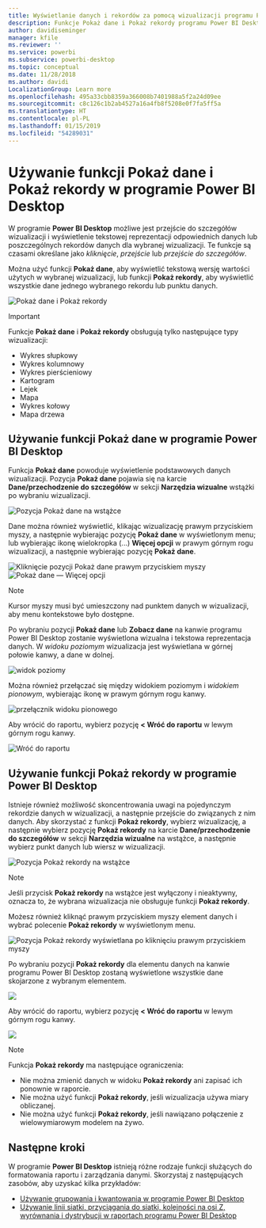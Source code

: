 ```yaml
---
title: Wyświetlanie danych i rekordów za pomocą wizualizacji programu Power BI Desktop
description: Funkcje Pokaż dane i Pokaż rekordy programu Power BI Desktop umożliwiają przechodzenie do szczegółów
author: davidiseminger
manager: kfile
ms.reviewer: ''
ms.service: powerbi
ms.subservice: powerbi-desktop
ms.topic: conceptual
ms.date: 11/28/2018
ms.author: davidi
LocalizationGroup: Learn more
ms.openlocfilehash: 495a33cbb8359a366008b7401988a5f2a24d09ee
ms.sourcegitcommit: c8c126c1b2ab4527a16a4fb8f5208e0f7fa5ff5a
ms.translationtype: HT
ms.contentlocale: pl-PL
ms.lasthandoff: 01/15/2019
ms.locfileid: "54289031"
---
```

# <a name="use-see-data-and-see-records-in-power-bi-desktop"></a>Używanie funkcji Pokaż dane i Pokaż rekordy w programie Power BI Desktop
W programie **Power BI Desktop** możliwe jest przejście do szczegółów wizualizacji i wyświetlenie tekstowej reprezentacji odpowiednich danych lub poszczególnych rekordów danych dla wybranej wizualizacji. Te funkcje są czasami określane jako *kliknięcie*, *przejście* lub *przejście do szczegółów*.

Można użyć funkcji **Pokaż dane**, aby wyświetlić tekstową wersję wartości użytych w wybranej wizualizacji, lub funkcji **Pokaż rekordy**, aby wyświetlić wszystkie dane jednego wybranego rekordu lub punktu danych. 

![Pokaż dane i Pokaż rekordy](media/desktop-see-data-see-records/see-data-record.png)

>[!IMPORTANT]
>Funkcje **Pokaż dane** i **Pokaż rekordy** obsługują tylko następujące typy wizualizacji:
>  - Wykres słupkowy
>  - Wykres kolumnowy
>  - Wykres pierścieniowy
>  - Kartogram
>  - Lejek
>  - Mapa
>  - Wykres kołowy
>  - Mapa drzewa

## <a name="use-see-data-in-power-bi-desktop"></a>Używanie funkcji Pokaż dane w programie Power BI Desktop

Funkcja **Pokaż dane** powoduje wyświetlenie podstawowych danych wizualizacji. Pozycja **Pokaż dane** pojawia się na karcie **Dane/przechodzenie do szczegółów** w sekcji **Narzędzia wizualne** wstążki po wybraniu wizualizacji.

![Pozycja Pokaż dane na wstążce](media/desktop-see-data-see-records/see-data1.png)

Dane można również wyświetlić, klikając wizualizację prawym przyciskiem myszy, a następnie wybierając pozycję **Pokaż dane** w wyświetlonym menu; lub wybierając ikonę wielokropka (...) **Więcej opcji** w prawym górnym rogu wizualizacji, a następnie wybierając pozycję **Pokaż dane**.

![Kliknięcie pozycji Pokaż dane prawym przyciskiem myszy](media/desktop-see-data-see-records/see-data2.png)&nbsp;&nbsp;![Pokaż dane — Więcej opcji](media/desktop-see-data-see-records/see-data3.png)

> [!NOTE]
> Kursor myszy musi być umieszczony nad punktem danych w wizualizacji, aby menu kontekstowe było dostępne.

Po wybraniu pozycji **Pokaż dane** lub **Zobacz dane** na kanwie programu Power BI Desktop zostanie wyświetlona wizualna i tekstowa reprezentacja danych. W *widoku poziomym* wizualizacja jest wyświetlana w górnej połowie kanwy, a dane w dolnej. 

![widok poziomy](media/desktop-see-data-see-records/see-data4a.png)

Można również przełączać się między widokiem poziomym i *widokiem pionowym*, wybierając ikonę w prawym górnym rogu kanwy.

![przełącznik widoku pionowego](media/desktop-see-data-see-records/see-data4.png)

Aby wrócić do raportu, wybierz pozycję **< Wróć do raportu** w lewym górnym rogu kanwy.

![Wróć do raportu](media/desktop-see-data-see-records/see-data5.png)

## <a name="use-see-records-in-power-bi-desktop"></a>Używanie funkcji Pokaż rekordy w programie Power BI Desktop

Istnieje również możliwość skoncentrowania uwagi na pojedynczym rekordzie danych w wizualizacji, a następnie przejście do związanych z nim danych. Aby skorzystać z funkcji **Pokaż rekordy**, wybierz wizualizację, a następnie wybierz pozycję **Pokaż rekordy** na karcie **Dane/przechodzenie do szczegółów** w sekcji **Narzędzia wizualne** na wstążce, a następnie wybierz punkt danych lub wiersz w wizualizacji. 

![Pozycja Pokaż rekordy na wstążce](media/desktop-see-data-see-records/see-record1.png)

> [!NOTE]
> Jeśli przycisk **Pokaż rekordy** na wstążce jest wyłączony i nieaktywny, oznacza to, że wybrana wizualizacja nie obsługuje funkcji **Pokaż rekordy**.

Możesz również kliknąć prawym przyciskiem myszy element danych i wybrać polecenie **Pokaż rekordy** w wyświetlonym menu.

![Pozycja Pokaż rekordy wyświetlana po kliknięciu prawym przyciskiem myszy](media/desktop-see-data-see-records/see-record2.png)

Po wybraniu pozycji **Pokaż rekordy** dla elementu danych na kanwie programu Power BI Desktop zostaną wyświetlone wszystkie dane skojarzone z wybranym elementem. 

![](media/desktop-see-data-see-records/see-record3.png)

Aby wrócić do raportu, wybierz pozycję **< Wróć do raportu** w lewym górnym rogu kanwy.

![](media/desktop-see-data-see-records/see-record4.png)

> [!NOTE]
>Funkcja **Pokaż rekordy** ma następujące ograniczenia:
> - Nie można zmienić danych w widoku **Pokaż rekordy** ani zapisać ich ponownie w raporcie.
> - Nie można użyć funkcji **Pokaż rekordy**, jeśli wizualizacja używa miary obliczanej.
> - Nie można użyć funkcji **Pokaż rekordy**, jeśli nawiązano połączenie z wielowymiarowym modelem na żywo.

## <a name="next-steps"></a>Następne kroki
W programie **Power BI Desktop** istnieją różne rodzaje funkcji służących do formatowania raportu i zarządzania danymi. Skorzystaj z następujących zasobów, aby uzyskać kilka przykładów:

* [Używanie grupowania i kwantowania w programie Power BI Desktop](desktop-grouping-and-binning.md)
* [Używanie linii siatki, przyciągania do siatki, kolejności na osi Z, wyrównania i dystrybucji w raportach programu Power BI Desktop](desktop-gridlines-snap-to-grid.md)

